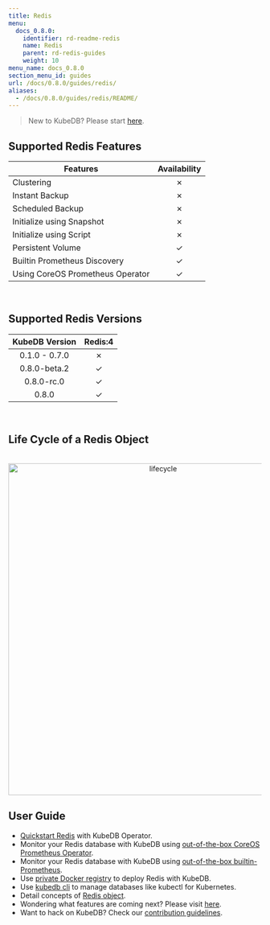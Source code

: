 ```yaml
---
title: Redis
menu:
  docs_0.8.0:
    identifier: rd-readme-redis
    name: Redis
    parent: rd-redis-guides
    weight: 10
menu_name: docs_0.8.0
section_menu_id: guides
url: /docs/0.8.0/guides/redis/
aliases:
  - /docs/0.8.0/guides/redis/README/
---
```


> New to KubeDB? Please start [here](/docs/0.8.0/concepts/README).

## Supported Redis Features

|Features                                                | Availability |
|--------------------------------------------------------|:------------:|
|Clustering                                              | &#10007;     |
|Instant Backup                                          | &#10007;     |
|Scheduled Backup                                        | &#10007;     |
|Initialize using Snapshot                               | &#10007;     |
|Initialize using Script                                 | &#10007;     |
|Persistent Volume                                       | &#10003;     |
|Builtin Prometheus Discovery                            | &#10003;     |
|Using CoreOS Prometheus Operator                        | &#10003;     |

<br/>

## Supported Redis Versions

| KubeDB Version | Redis:4  |
|:--------------:|:--------:|
| 0.1.0 - 0.7.0  | &#10007; |
| 0.8.0-beta.2   | &#10003; |
| 0.8.0-rc.0     | &#10003; |
| 0.8.0          | &#10003; |

<br/>

## Life Cycle of a Redis Object

<p align="center">
  <img alt="lifecycle"  src="/docs/0.8.0/images/redis/redis-lifecycle.png" width="600" height="660">
</p>

## User Guide

- [Quickstart Redis](/docs/0.8.0/guides/redis/quickstart/quickstart) with KubeDB Operator.
- Monitor your Redis database with KubeDB using [out-of-the-box CoreOS Prometheus Operator](/docs/0.8.0/guides/redis/monitoring/using-coreos-prometheus-operator).
- Monitor your Redis database with KubeDB using [out-of-the-box builtin-Prometheus](/docs/0.8.0/guides/redis/monitoring/using-builtin-prometheus).
- Use [private Docker registry](/docs/0.8.0/guides/redis/private-registry/using-private-registry) to deploy Redis with KubeDB.
- Use [kubedb cli](/docs/0.8.0/guides/redis/cli/cli) to manage databases like kubectl for Kubernetes.
- Detail concepts of [Redis object](/docs/0.8.0/concepts/databases/redis).
- Wondering what features are coming next? Please visit [here](/docs/0.8.0/roadmap).
- Want to hack on KubeDB? Check our [contribution guidelines](/docs/0.8.0/CONTRIBUTING).

